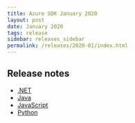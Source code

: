 ```yaml
---
title: Azure SDK January 2020
layout: post
date: January 2020
tags: release
sidebar: releases_sidebar
permalink: /releases/2020-01/index.html
---
```

## Release notes

* [.NET](dotnet.md)
* [Java](java.md)
* [JavaScript](js.md)
* [Python](python.md)
